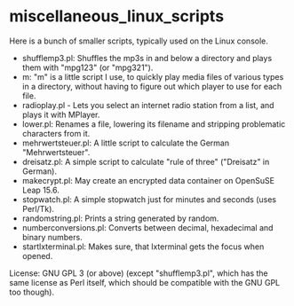 # miscellaneous_linux_scripts

Here is a bunch of smaller scripts, typically used on the Linux console.

- shufflemp3.pl: Shuffles the mp3s in and below a directory and plays them with "mpg123" (or "mpg321").
- m: "m" is a little script I use, to quickly play media files of various types in a directory, without having to figure out which player to use for each file.
- radioplay.pl - Lets you select an internet radio station from a list, and plays it with MPlayer.
- lower.pl: Renames a file, lowering its filename and stripping problematic characters from it.
- mehrwertsteuer.pl: A little script to calculate the German "Mehrwertsteuer".
- dreisatz.pl: A simple script to calculate "rule of three" ("Dreisatz" in German).
- makecrypt.pl: May create an encrypted data container on OpenSuSE Leap 15.6.
- stopwatch.pl: A simple stopwatch just for minutes and seconds (uses Perl/Tk).
- randomstring.pl: Prints a string generated by random.
- numberconversions.pl: Converts between decimal, hexadecimal and binary numbers.
- startlxterminal.pl: Makes sure, that lxterminal gets the focus when opened.

License: GNU GPL 3 (or above) (except "shufflemp3.pl", which has the same license as Perl itself, which should be compatible with the GNU GPL too though).
